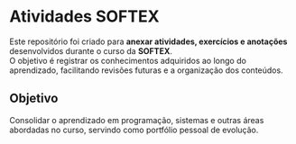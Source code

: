 # Atividades SOFTEX

Este repositório foi criado para **anexar atividades, exercícios e anotações** desenvolvidos durante o curso da **SOFTEX**.  
O objetivo é registrar os conhecimentos adquiridos ao longo do aprendizado, facilitando revisões futuras e a organização dos conteúdos.

## Objetivo
Consolidar o aprendizado em programação, sistemas e outras áreas abordadas no curso, servindo como portfólio pessoal de evolução.
